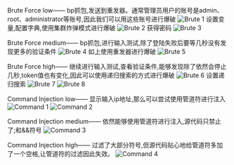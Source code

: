 Brute Force low——
bp抓包,发送到重发器。通常管理员用户的账号是admin、root、administrator等账号,因此我们可以用这些账号进行爆破
![Brute 1](/dvwa/images/Brute1.png)
设置变量,配置字典,使用集群炸弹模式进行爆破
![Brute 2](/dvwa/images/Brute2.png)
获得密码
![Brute 3](/dvwa/images/Brute3.png)

Brute Force medium——
bp抓包,进行输入测试,除了登陆失败后要等几秒没有发现更多的验证条件
![Brute 4](/dvwa/images/Brute4.png)
如上使用重发器进行爆破
![Brute 5](/dvwa/images/Brute5.png)

Brute Force high——
继续进行输入测试,查看验证条件,能够发现除了依然会停止几秒,token值也有变化,因此可以使用递归搜索的方式进行爆破
![Brute 6](/dvwa/images/Brute6.png)
设置递归搜索
![Brute 7](/dvwa/images/Brute7.png)
![Brute 8](/dvwa/images/Brute8.png)

Command Injection low——
显示输入ip地址,那么可以尝试使用管道符进行注入
![Command 1](/dvwa/images/Command1.png)
![Command 2](/dvwa/images/Command2.png)

Command Injection medium——
依然能够使用管道符进行注入,源代码只禁止了;和&&符号
![Command 3](/dvwa/images/Command3.png)

Command Injection high——
过滤了大部分符号,但源代码贴心地给管道符多加了一个空格,让管道符的过滤因此失效。
![Command 4](/dvwa/images/Command4.png)
